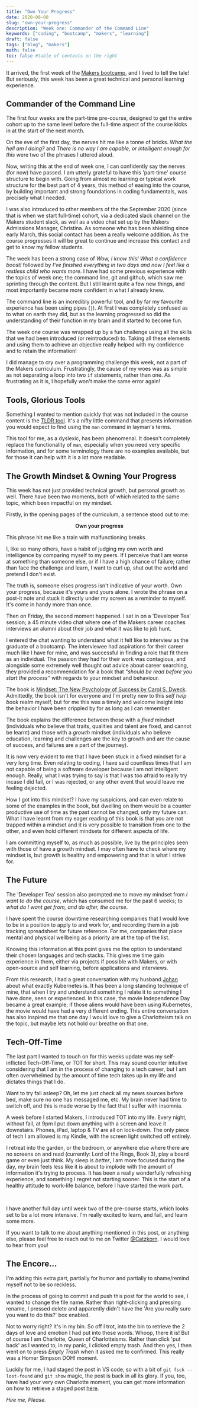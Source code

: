 ```yaml
---
title: "Own Your Progress"
date: 2020-08-08
slug: "own-your-progress"
description: "Week one: Commander of the Command Line"
keywords: ["coding", "bootcamp", "makers", "learning"]
draft: false
tags: ["blog", "makers"]
math: false
toc: false #table of contents on the right
---
```



It arrived, the first week of the [Makers bootcamp](https://makers.tech), and I lived to tell the tale! But seriously, this week has been a great technical and personal learning experience.

## Commander of the Command Line

The first four weeks are the part-time pre-course, designed to get the entire cohort up to the same level before the full-time aspect of the course kicks in at the start of the next month. 

On the eve of the first day, the nerves hit me like a tonne of bricks. _What the hell am I doing?_ and _There is no way I am capable, or intelligent enough for this_ were two of the phrases I uttered aloud. 

Now, writing this at the end of week one, I can confidently say the nerves (for now) have passed. I am utterly grateful to have this 'part-time' course structure to begin with. Going from almost no learning or typical work structure for the best part of 4 years, this method of easing into the course, by building important and strong foundations in coding fundamentals, was precisely what I needed. 

I was also introduced to other members of the the September 2020 (since that is when we start full-time) cohort, via a dedicated slack channel on the Makers student slack, as well as a video chat set up by the Makers Admissions Manager, Christina. As someone who has been shielding since early March, this social contact has been a really welcome addition. As the course progresses it will be great to continue and increase this contact and get to know my fellow students.   

The week has been a strong case of _Wow, I know this! What a confidence boost!_ followed by _I've finished everything in two days and now I feel like a restless child who wants more_. I have had some previous experience with the topics of week one; the command line, git and github, which saw me sprinting through the content. But I still learnt quite a few new things, and most importantly became more confident in what I already knew.

The command line is an incredibly powerful tool, and by far my favourite experience has been using pipes (`|`). At first I was completely confused as to what on earth they did, but as the learning progressed so did the understanding of their function in my brain and it started to become fun.

The week one course was wrapped up by a fun challenge using all the skills that we had been introduced (or reintroduced) to. Taking all these elements and using them to achieve an objective really helped with my confidence and to retain the information!

I did manage to cry over a programming challenge this week, not a part of the Makers curriculum. Frustratingly, the cause of my woes was as simple as not separating a loop into two `if` statements, rather than one. As frustrating as it is, I hopefully won't make the same error again!

## Tools, Glorious Tools

Something I wanted to mention quickly that was not included in the course content is the [TLDR tool](https://www.tooltldr.com/). It's a nifty little command that presents information you would expect to find using the `man` command in layman's terms.

This tool for me, as a dyslexic, has been phenomenal. It doesn't completely replace the functionality of `man`, especially when you need very specific information, and for some terminology there are no examples available, but for those it can help with it is a lot more readable. 

## The Growth Mindset & Owning Your Progress

This week has not just provided technical growth, but personal growth as well. There have been two moments, both of which related to the same topic, which been impactful on my mindset.

Firstly, in the opening pages of the curriculum, a sentence stood out to me: 

<div style="text-align: center"> <b>Own your progress</b> </div>


This phrase hit me like a train with malfunctioning breaks. 

I, like so many others, have a habit of judging my own worth and intelligence by comparing myself to my peers. If I perceive that I am worse at something than someone else, or if I have a high chance of failure; rather than face the challenge and learn, I want to curl up, shut out the world and pretend I don't exist. 

The truth is, someone elses progress isn't indicative of your worth. Own your progress, because it's yours and yours alone. I wrote the phrase on a post-it note and stuck it directly under my screen as a reminder to myself. It's come in handy more than once.

Then on Friday, the second moment happened. I sat in on a 'Developer Tea' session; a 45 minute video chat where one of the Makers career coaches interviews an alumni about their job and what it was like to job hunt. 

I entered the chat wanting to understand what it felt like to interview as the graduate of a bootcamp. The interviewee had aspirations for their career much like I have for mine, and was successful in finding a role that fit them as an individual. The passion they had for their work was contagious, and alongside some extremely well thought out advice about career searching, they provided a recommendation for a book that _"should be read before you start the process"_ with regards to your mindset and behaviour. 

The book is [Mindset: The New Psychology of Success by Carol S. Dweck](https://www.goodreads.com/book/show/34403537-mindset). Admittedly, the book isn't for everyone and I'm pretty new to this _self help book_ realm myself, but for me this was a timely and welcome insight into the behavior I have been crippled by for as long as I can remember.   

The book explains the difference between those with a _fixed_ mindset (individuals who believe that traits, qualities and talent are fixed, and cannot be learnt) and those with a _growth_ mindset (individuals who believe education, learning and challenges are the key to growth and are the cause of success, and failures are a part of the journey). 

It is now very evident to me that I have been stuck in a fixed mindset for a very long time. Even relating to coding, I have said countless times that I am not capable of being a software developer because I am not intelligent enough. Really, what I was trying to say is that I was too afraid to really try incase I did fail, or I was rejected, or any other event that would leave me feeling dejected.

How I got into this mindset? I have my suspicions, and can even relate to some of the examples in the book, but dwelling on them would be a counter productive use of time as the past cannot be changed, only my future can. What I have learnt from my eager reading of this book is that you are not trapped within a mindset and it is very possible to transition from one to the other, and even hold different mindsets for different aspects of life. 

I am committing myself to, as much as possible, live by the principles seen with those of have a growth mindset. I may often have to check where my mindset is, but growth is healthy and empowering and that is what I strive for.


## The Future

The 'Developer Tea' session also prompted me to move my mindset from _I want to do the course_, which has consumed me for the past 6 weeks; to _what do I want get from, and do after, the course_. 

I have spent the course downtime researching companies that I would love to be in a position to apply to and work for, and recording them in a job tracking spreadsheet for future reference. For me, companies that place mental and physical wellbeing as a priority are at the top of the list. 

Knowing this information at this point gives me the option to understand their chosen languages and tech stacks. This gives me time gain experience in them, either via projects if possible with Makers, or with open-source and self learning, before applications and interviews.

From this research, I had a great conversation with my husband [Johan](https://jbrandhorst.com) about what exactly Kubernetes is. It has been a long standing technique of mine, that when I try and understand something I relate it to something I have done, seen or experienced. In this case, the movie Independence Day became a great example; if those aliens would have been using Kubernetes, the movie would have had a very different ending. This entire conversation has also inspired me that one day I would love to give a Charlotteism talk on the topic, but maybe lets not hold our breathe on that one.


## Tech-Off-Time
 
The last part I wanted to touch on for this weeks update was my self-inflicted Tech-Off-Time, or TOT for short. This may sound counter intuitive considering that I am in the process of changing to a tech career, but I am often overwhelmed by the amount of time tech takes up in my life and dictates things that I do. 

Want to try fall asleep? Oh, let me just check all my news sources before bed, make sure no one has messaged me, etc. My brain never had time to switch off, and this is made worse by the fact that I suffer with insomnia. 

A week before I started Makers, I introduced TOT into my life. Every night, without fail, at 9pm I put down anything with a screen and leave it downstairs. Phones, iPad, laptop & TV are all on lock-down. The only piece of tech I am allowed is my Kindle, with the screen light switched off entirely. 

I retreat into the garden, or the bedroom, or anywhere else where there are no screens on and read (currently: Lord of the Rings, Book 3), play a board game or even just think. My sleep is _better_, I am more focused during the day, my brain feels less like it is about to implode with the amount of information it's trying to process. It has been a really wonderfully refreshing experience, and something I regret not starting sooner. This is the start of a healthy attitude to work-life balance, before I have started the work part.

&nbsp; 

I have another full day until week two of the pre-course starts, which looks set to be a lot more intensive. I'm really excited to learn, and fail, and learn some more. 

If you want to talk to me about anything mentioned in this post, or anything else, please feel free to reach out to me on Twitter [@Catzkorn](https://twitter.com/catzkorn). I would love to hear from you!

## The Encore...

I'm adding this extra part, partially for humor and partially to shame/remind myself not to be so reckless.

In the process of going to commit and push this post for the world to see, I wanted to change the file name. Rather than right-clicking and pressing rename, I pressed delete and apparently didn't have the 'Are you really sure you want to do this?' box enabled.

Not to worry right? It's in my bin. So off I trot, into the bin to retrieve the 2 days of love and emotion I had put into these words. Whoop, there it is! But of course I am Charlotte, Queen of Charlotteisms. Rather than click 'put back' as I wanted to, in my panic, I clicked empty trash. And then yes, I then went on to press _Empty Trash_ when it asked me to confirmed. This really was a Homer Simpson DOH! moment.

Luckily for me, I had staged the post in VS code, so with a bit of `git fsck --lost-found` and `git show` magic, the post is back in all its glory. If you, too, have had your very own Charlotte moment, you can get more information on how to retrieve a staged post [here](https://stackoverflow.com/questions/11094968/in-git-how-can-i-recover-a-staged-file-that-was-reverted-prior-to-committing).

_Hire me, Please._




